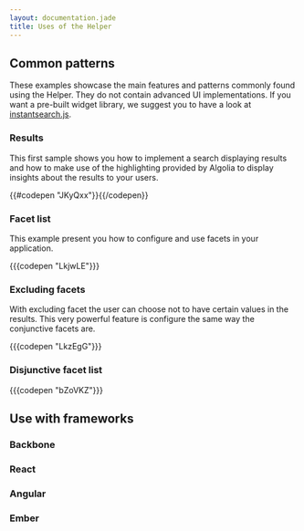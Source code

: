 ```yaml
---
layout: documentation.jade
title: Uses of the Helper
---
```


## Common patterns

These examples showcase the main features and patterns commonly found
using the Helper. They do not contain advanced UI implementations.
If you want a pre-built widget library, we suggest you to have a look at
[instantsearch.js](https://community.algolia.com/instantsearch.js/).

### Results

This first sample shows you how to implement a search displaying results
and how to make use of the highlighting provided by Algolia to display
insights about the results to your users.

{{#codepen "JKyQxx"}}{{/codepen}}

### Facet list

This example present you how to configure and use facets in your
application.

{{{codepen "LkjwLE"}}}

### Excluding facets

With excluding facet the user can choose not to have certain values
in the results. This very powerful feature is configure the same way
the conjunctive facets are.

{{{codepen "LkzEgG"}}}

### Disjunctive facet list

{{{codepen "bZoVKZ"}}}

## Use with frameworks

### Backbone

### React

### Angular

### Ember

